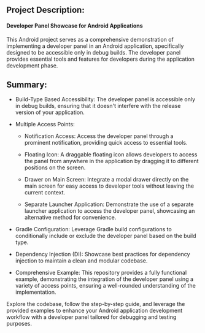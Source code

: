 ## Project Description:
#### Developer Panel Showcase for Android Applications

This Android project serves as a comprehensive demonstration of implementing a developer panel in an Android application, specifically designed to be accessible only in debug builds. The developer panel provides essential tools and features for developers during the application development phase.

## Summary:
- Build-Type Based Accessibility: The developer panel is accessible only in debug builds, ensuring that it doesn't interfere with the release version of your application.

- Multiple Access Points:

  - Notification Access: Access the developer panel through a prominent notification, providing quick access to essential tools.

  - Floating Icon: A draggable floating icon allows developers to access the panel from anywhere in the application by dragging it to different positions on the screen.

  - Drawer on Main Screen: Integrate a modal drawer directly on the main screen for easy access to developer tools without leaving the current context.

  - Separate Launcher Application: Demonstrate the use of a separate launcher application to access the developer panel, showcasing an alternative method for convenience.

- Gradle Configuration: Leverage Gradle build configurations to conditionally include or exclude the developer panel based on the build type.

- Dependency Injection (DI): Showcase best practices for dependency injection to maintain a clean and modular codebase.

- Comprehensive Example: This repository provides a fully functional example, demonstrating the integration of the developer panel using a variety of access points, ensuring a well-rounded understanding of the implementation.

Explore the codebase, follow the step-by-step guide, and leverage the provided examples to enhance your Android application development workflow with a developer panel tailored for debugging and testing purposes.
